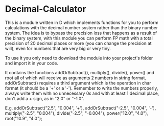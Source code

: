 # Decimal-Calculator
This is a module written in D which implements functions for you to perform calculations with the decimal number system rather than the binary number system. The idea is to bypass the precision loss that happens as a result of the binary system, with this module you can perform FP math with a total precision of 20 decimal places or more (you can change the precision at will), even for numbers that are very big or very tiny.

To use it you only need to download the module into your project's folder and import it in your code.

It contains the functions addOrSubtract(), multiply(), divide(), power() and root all of which will receive as arguments 2 numbers in string format, addOrSubtract() requires a third argument which is the operation in char format (it should be a '+' or a '-'). Remember to write the numbers properly, always write them with no unnecessary 0s and with at least 1 decimal place, don't add a + sign, as in "2.0" or "-1.0".

E.g. addOrSubtract("2.5", "0.004", '+'), addOrSubtract("-2.5", "0.004", '-'), multiply("-2.5", "0.004"), divide("-2.5", "-0.004"), power("12.0", "4.0"), root("10.9", "4.0");
